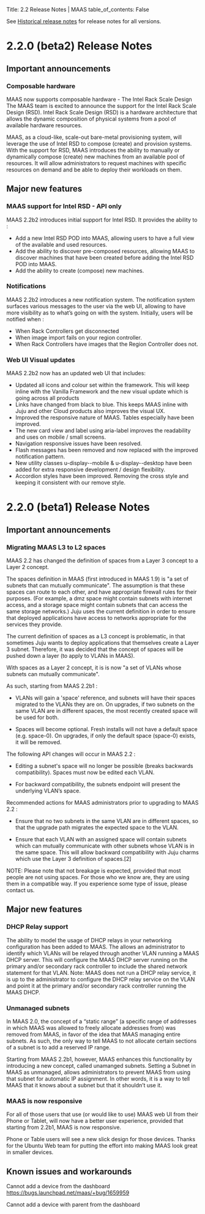 Title: 2.2 Release Notes | MAAS
table_of_contents: False


See [Historical release notes][historical-release-notes] for release notes for
all versions.


# 2.2.0 (beta2) Release Notes

## Important announcements

### Composable hardware

MAAS now supports composable hardware - The Intel Rack Scale Design
The MAAS team is excited to announce the support for the Intel Rack Scale
Design (RSD). Intel Rack Scale Design (RSD) is a hardware architecture that
allows the dynamic composition of physical systems from a pool of available
hardware resources. 

MAAS, as a cloud-like, scale-out bare-metal provisioning system, will leverage
the use of Intel RSD to compose (create) and provision systems. With the
support for RSD, MAAS introduces the ability to manually or dynamically compose
(create) new machines from an available pool of resources. It will allow
administrators to request machines with specific resources on demand and be
able to deploy their workloads on them.


## Major new features

### MAAS support for Intel RSD - API only

MAAS 2.2b2 introduces initial support for Intel RSD. It provides the ability
to :

- Add a new Intel RSD POD into MAAS, allowing users to have a full view of the
  available and used resources. 
- Add the ability to discover pre-composed resources, allowing MAAS to discover
  machines that have been created before adding the Intel RSD POD into MAAS.
- Add the ability to create (compose) new machines.

### Notifications

MAAS 2.2b2 introduces a new notification system. The notification system
surfaces various messages to the user via the web UI, allowing to have more
visibility as to what’s going on with the system. Initially, users will be
notified when :

- When Rack Controllers get disconnected
- When image import fails on your region controller.
- When Rack Controllers have images that the Region Controller does not.

### Web UI Visual updates

MAAS 2.2b2 now has an updated web UI that includes:

- Updated all icons and colour set within the framework. This will keep inline
  with the Vanilla Framework and the new visual update which is going across
  all products
- Links have changed from black to blue. This keeps MAAS inline with Juju and
  other Cloud products also improves the visual UX.
- Improved the responsive nature of MAAS. Tables especially have been improved.
- The new card view and label using aria-label improves the readability and
  uses on mobile / small screens.
- Navigation responsive issues have been resolved.
- Flash messages has been removed and now replaced with the improved
  notification pattern.
- New utility classes u-display--mobile & u-display--desktop have been added
  for extra responsive development / design flexibility.
- Accordion styles have been improved. Removing the cross style and keeping it
  consistent with our remove style.


<!-- ===================================================================== -->


# 2.2.0 (beta1) Release Notes

## Important announcements

### Migrating MAAS L3 to L2 spaces

MAAS 2.2 has changed the definition of spaces from a Layer 3 concept to a Layer
2 concept.

The spaces definition in MAAS (first introduced in MAAS 1.9) is "a set of
subnets that can mutually communicate". The assumption is that these spaces can
route to each other, and have appropriate firewall rules for their purposes.
(For example, a dmz space might contain subnets with internet access, and a
storage space might contain subnets that can access the same storage networks.)
Juju uses the current definition in order to ensure that deployed applications
have access to networks appropriate for the services they provide.

The current definition of spaces as a L3 concept is problematic, in that
sometimes Juju wants to deploy applications that themselves create a Layer 3
subnet. Therefore, it was decided that the concept of spaces will be pushed
down a layer (to apply to VLANs in MAAS).

With spaces as a Layer 2 concept, it is is now "a set of VLANs whose subnets
can mutually communicate".

As such, starting from MAAS 2.2b1 :

- VLANs will gain a 'space' reference, and subnets will have their spaces
  migrated to the VLANs they are on. On upgrades, if two subnets on the same
  VLAN are in different spaces, the most recently created space will be used for
  both.

- Spaces will become optional. Fresh installs will not have a default space
  (e.g. space-0). On upgrades, if only the default space (space-0) exists, it
  will be removed.

The following API changes will occur in MAAS 2.2 :

- Editing a subnet's space will no longer be possible (breaks backwards
  compatibility). Spaces must now be edited each VLAN.

- For backward compatibility, the subnets endpoint will present the underlying
  VLAN’s space.

Recommended actions for MAAS administrators prior to upgrading to MAAS 2.2 :

- Ensure that no two subnets in the same VLAN are in different spaces, so that
  the upgrade path migrates the expected space to the VLAN.

- Ensure that each VLAN with an assigned space will contain subnets which can
  mutually communicate with other subnets whose VLAN is in the same space. This
  will allow backward compatibility with Juju charms which use the Layer 3
  definition of spaces.[2]

NOTE: Please note that not breakage is expected, provided that most people are
not using spaces. For those who we know are, they are using them in a
compatible way. If you experience some type of issue, please contact us.


## Major new features

### DHCP Relay support

The ability to model the usage of DHCP relays in your networking configuration
has been added to MAAS. The allows an administrator to identify which VLANs
will be relayed through another VLAN running a MAAS DHCP server. This will
configure the MAAS DHCP server running on the primary and/or secondary rack
controller to include the shared network statement for that VLAN. Note: MAAS
does not run a DHCP relay service, it is up to the administrator to configure
the DHCP relay service on the VLAN and point it at the primary and/or secondary
rack controller running the MAAS DHCP.

### Unmanaged subnets

In MAAS 2.0, the concept of a “static range” (a specific range of addresses in
which MAAS was allowed to freely allocate addresses from) was removed from
MAAS, in favor of the idea that MAAS managing entire subnets. As such, the only
way to tell MAAS to not allocate certain sections of a subnet is to add a
reserved IP range.

Starting from MAAS 2.2b1, however, MAAS enhances this functionality by
introducing a new concept, called unamanged subnets. Setting a Subnet in MAAS
as unmanaged, allows administrators to prevent MAAS from using that subnet for
automatic IP assignment. In other words, it is a way to tell MAAS that it knows
about a subnet but that it shouldn’t use it. 

### MAAS is now responsive

For all of those users that use (or would like to use) MAAS web UI from their
Phone or Tablet, will now have a better user experience, provided that starting
from 2.2b1, MAAS is now responsive. 

Phone or Table users will see a new slick design for those devices. Thanks for
the Ubuntu Web team for putting the effort into making MAAS look great in
smaller devices.


## Known issues and workarounds

Cannot add a device from the dashboard
https://bugs.launchpad.net/maas/+bug/1659959

Cannot add a device with parent from the dashboard


<!-- LINKS -->

[historical-release-notes]: release-notes-all.md
